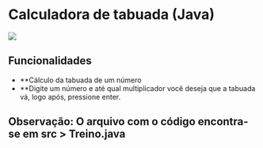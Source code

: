 # Calculadora de tabuada (Java)
<div>
    <img src ="https://img.shields.io/badge/Java-ED8B00?style=for-the-badge&logo=openjdk&logoColor=white">
</div>

## Funcionalidades

- **Cálculo da tabuada de um número
- **Digite um número e até qual multiplicador você deseja que a tabuada vá, logo após, pressione enter.
 
## Observação: O arquivo com o código encontra-se em src > Treino.java
